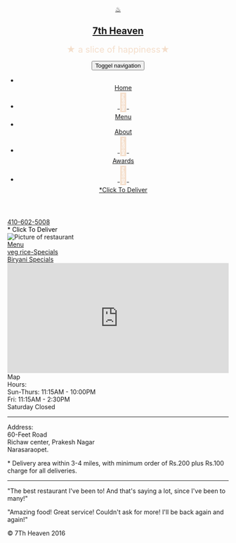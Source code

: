 <!doctype html>
<html lang="en">
  <head>
    <meta charset="utf-8">
    <meta http-equiv="X-UA-Compatible" content="IE=edge">
    <meta name="viewport" content="width=device-width, initial-scale=1">
    <title>7th Heaven</title>
    <link rel="stylesheet" href="css/bootstrap.min.css">
    <link rel="stylesheet" href="C:\Users\DELL\Desktop\rest\styl.css">
    <link href='https://fonts.googleapis.com/css?family=Oxygen:400,300,700' rel='stylesheet' type='text/css'>
    <link href='https://fonts.googleapis.com/css?family=Lora' rel='stylesheet' type='text/css'>
    <script src='https://kit.fontawesome.com/a076d05399.js'></script>
  </head>
<body>
	<header>
  		<nav id="header-nav" class="navbar navbar-default">
  			<div class="container">
  				<div class="navbar-header">
  					<a href="restaurant.html" class="pull-left visible-md visible-lg">
  						<div id="logo-img">&#9832;</div>
          			</a>
          			<div class="navbar-brand">
          				<a href="resturant.html"><h1>7th Heaven</h1></a>
          				<p>
          					<span style='font-size:20px; color:#F4DECB;'>&#9733; a slice of happiness&#9733;</span>
            			</p>
          			</div>
        		</div>
        		<button type="button" class="navbar-toggle collapsed" data-toggle="collapse" data-target="#collapsable-nav" aria-expanded="false">
        			<span class="sr-only">Toggel navigation</span>
          			<span class="icon-bar"></span>
          			<span class="icon-bar"></span>
          			<span class="icon-bar"></span>
        		</button>
        		<div id="collapsable-nav" class="collapse navbar-collapse">
        			<ul id="nav-list" class="nav navbar-nav navbar-right">
                <li class="visible-xs">
                  <a href="resturant.html">
                    <span class="glyphicon glyphicon-home" style='font-size:40px;color:#F4DECB'></span><br> Home</a>
                </li>
        				<li>
        					<a href="menu-categories.html">
        						<span style='font-size:40px;color:#F4DECB' class='fas' >&#xf2e7;</span><br class="hidden-xs">Menu
        					</a>
              			</li>
              			<li>
              				<a href="about.html">
                				<span style='font-size:40px;color:#F4DECB'class="glyphicon glyphicon-info-sign"></span><br class="hidden-xs">About
                			</a>
              			</li>
              			<li>
              				<a href="awards.html">
                				<span style='font-size:40px;color:#F4DECB' class='fas'>&#xf0a3;</span><br class="hidden-xs">Awards
                			</a>
              			</li>
              			<li id="phone" class="hidden-xs">
                			<a href="tel:410-602-5008">
                  				<span style='font-size:40px;color:#F4DECB' class='fas'>&#xf0d1;</span><br class="hidden-xs"> *Click To Deliver
                  			</a>
                		</li>
              		</ul>
            	</div>
        	</div>
    	</nav>
    </header>
  <div id="call-btn" class="visible-xs">
    <a class="btn" href="tel:410-602-5008">
    <span class="glyphicon glyphicon-earphone"></span>
    410-602-5008
    </a>
  </div>
  <div id="xs-deliver" class="text-center visible-xs" style="color: black">* Click To Deliver</div>

  <div id="main-content" class="container">
    <div class="jumbotron">
      <img src="images/jumbotron_768.jpg" alt="Picture of restaurant" class="img-responsive visible-xs">
    </div>
    <div id="home-tiles" class="row">
    	<div class="col-md-3 col-sm-4 col-xs-6 col-xxs-12">
    		<a href="menu-categories.html"><div id="menu-titles"><span>Menu</span>
    		</div></a>
    	</div>
    	<div class="col-md-3 col-sm-4 col-xs-6 col-xxs-12">
    		<a href="specials.html"><div id="specials-titles"><span>veg rice-Specials</span></div></a>
    	</div>
    	<div class="col-md-3 col-sm-4 col-xs-6 col-xxs-12">
    		<a href="nonveg.html"><div id="covid-titles"><span>Biryani Specials</span></div></a>
    	</div>
    	<div class="col-md-3 col-sm-4 col-xs-6 col-xxs-12">
    		<a href="https://goo.gl/maps/5uaahcWN47Hc2J1f6" target="_blank"></a>
    		<div id="map-titles">
    			<iframe src="https://www.google.com/maps/embed?pb=!1m18!1m12!1m3!1d3830.837248671962!2d80.04418561361801!3d16.228804639455202!2m3!1f0!2f0!3f0!3m2!1i1024!2i768!4f13.1!3m3!1m2!1s0x3a4a812272791b89%3A0x6ea48a9037d634ad!2s7th%20Heaven!5e0!3m2!1sen!2sin!4v1596138592742!5m2!1sen!2sin" width="100%" height="250" frameborder="0" style="border:0;" allowfullscreen="" aria-hidden="false" tabindex="0"></iframe>
    			<span>Map</span>
    		</div>
    	</div>
    </div>
  </div>

<footer class="panel-footer">
      <div class="container">
        <div class="row">
          <section id="hours" class="col-sm-4">
            <span>Hours:</span><br>
            Sun-Thurs: 11:15AM - 10:00PM<br>
                Fri: 11:15AM - 2:30PM<br>
                Saturday Closed
                <hr class="visible-xs">
            </section>
            <section id="address" class="col-sm-4">
                <span>Address:</span><br>
                60-Feet Road<br>
                Richaw center, Prakesh Nagar<br>
                Narasaraopet.
                <p>* Delivery area within 3-4 miles, with minimum order of Rs.200 plus Rs.100 charge for all deliveries.</p>
                <hr class="visible-xs">
            </section>
            <section id="testimonials" class="col-sm-4">
                <p>"The best restaurant I've been to! And that's saying a lot, since I've been to many!"</p>
                <p>"Amazing food! Great service! Couldn't ask for more! I'll be back again and again!"</p>
            </section>
          </div>
          <div class="text-center">&copy; 7Th Heaven 2016</div>
      </div>
    </div>
  </footer>

  <!-- jQuery (Bootstrap JS plugins depend on it) -->
  <script src="js/jquery-2.1.4.min.js"></script>
  <script src="js/bootstrap.min.js"></script>
  <script src="js/script.js"></script>
</body>
</html>
